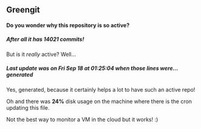 ## Greengit

#### Do you wonder why this repository is so active?

##### After all it has 14021 commits!

But is it *really* active? Well...

##### Last update was on Fri Sep 18 at 01:25:04 when those lines were... generated

Yes, generated, because it certainly helps a lot to have such an active repo!

Oh and there was **24%** disk usage on the machine
where there is the cron updating this file.

Not the best way to monitor a VM in the cloud but it works! :)

